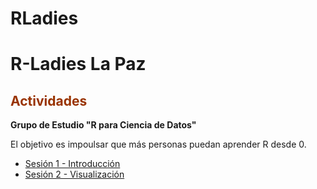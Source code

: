 # RLadies
<html>
  <body>
    <h1><strong>R-Ladies La Paz</strong></h1>
    <h2><span style="color: #993300;">Actividades</span></h2>
    <p><strong>Grupo de Estudio "R para Ciencia de Datos"</strong></p>
    <p>El objetivo es impoulsar que m&aacute;s personas puedan aprender R desde 0.</p>
    <ul>
    <li><a title="R Notebook, Sesi&oacute;n 1" href="https://github.com/rutyroot/RLadies/blob/master/RParaCienciaDeDatos/Sesion1/Introduccion.Rmd">Sesi&oacute;n 1 - Introducci&oacute;n</a></li>
    <li><a title="Sesi&oacute;n 2 - Visualizaci&oacute;n" href="https://github.com/rutyroot/RLadies/blob/master/RParaCienciaDeDatos/Sesion2/Visualizaci%C3%B3n.nb.html">Sesi&oacute;n 2 - Visualizaci&oacute;n</a></li>
    </ul>
    <p>&nbsp;</p>
  </body>  
</html>
